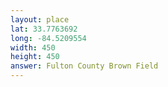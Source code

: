 ```yaml
---
layout: place
lat: 33.7763692
long: -84.5209554
width: 450
height: 450
answer: Fulton County Brown Field
---
```


